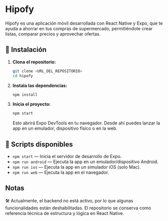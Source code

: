 # Hipofy

Hipofy es una aplicación móvil desarrollada con React Native y Expo, que te ayuda a ahorrar en tus compras de supermercado, permitiéndote crear listas, comparar precios y aprovechar ofertas.

## 🚀 Instalación

1. **Clona el repositorio:**
   ```sh
   git clone <URL_DEL_REPOSITORIO>
   cd hipofy
   ```

2. **Instala las dependencias:**
   ```sh
   npm install
   ```

3. **Inicia el proyecto:**
   ```sh
   npm start
   ```
   Esto abrirá Expo DevTools en tu navegador. Desde ahí puedes lanzar la app en un emulador, dispositivo físico o en la web.

## 📱 Scripts disponibles

- `npm start` — Inicia el servidor de desarrollo de Expo.
- `npm run android` — Ejecuta la app en un emulador/dispositivo Android.
- `npm run ios` — Ejecuta la app en un simulador iOS (solo Mac).
- `npm run web` — Ejecuta la app en el navegador.

## Notas 

🛠 Actualmente, el backend no está activo, por lo que algunas funcionalidades están deshabilitadas.
El repositorio se conserva como referencia técnica de estructura y lógica en React Native.